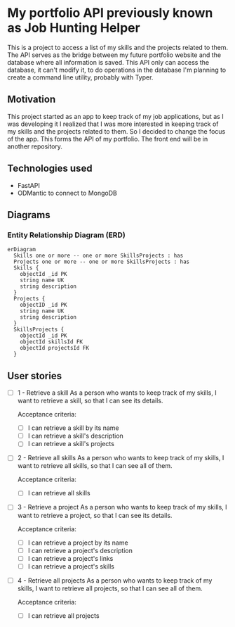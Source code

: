 # My portfolio API previously known as Job Hunting Helper

This is a project to access a list of my skills and the projects related to them. The API serves as the bridge between my future portfolio website and the database where all information is saved. This API only can access the database, it can't modify it, to do operations in the database I'm planning to create a command line utility, probably with Typer.

## Motivation

This project started as an app to keep track of my job applications, but as I was developing it I realized that I was more interested in keeping track of my skills and the projects related to them. So I decided to change the focus of the app. This forms the API of my portfolio. The front end will be in another repository.

## Technologies used

- FastAPI
- ODMantic to connect to MongoDB

## Diagrams

### Entity Relationship Diagram (ERD)

```mermaid
erDiagram
  Skills one or more -- one or more SkillsProjects : has
  Projects one or more -- one or more SkillsProjects : has
  Skills {
    objectId _id PK
    string name UK
    string description
  }
  Projects {
    objectID _id PK
    string name UK
    string description
  }
  SkillsProjects {
    objectId _id PK
    objectId skillsId FK
    objectId projectsId FK
  }
```

## User stories

- [ ] 1 - Retrieve a skill
  As a person who wants to keep track of my skills, I want to retrieve a skill, so that I can see its details.

  Acceptance criteria:
  - [ ] I can retrieve a skill by its name
  - [ ] I can retrieve a skill's description
  - [ ] I can retrieve a skill's projects

- [ ] 2 - Retrieve all skills
  As a person who wants to keep track of my skills, I want to retrieve all skills, so that I can see all of them.

  Acceptance criteria:
  - [ ] I can retrieve all skills

- [ ] 3 - Retrieve a project
  As a person who wants to keep track of my skills, I want to retrieve a project, so that I can see its details.

  Acceptance criteria:
  - [ ] I can retrieve a project by its name
  - [ ] I can retrieve a project's description
  - [ ] I can retrieve a project's links
  - [ ] I can retrieve a project's skills

- [ ] 4 - Retrieve all projects
  As a person who wants to keep track of my skills, I want to retrieve all projects, so that I can see all of them.

  Acceptance criteria:
  - [ ] I can retrieve all projects
